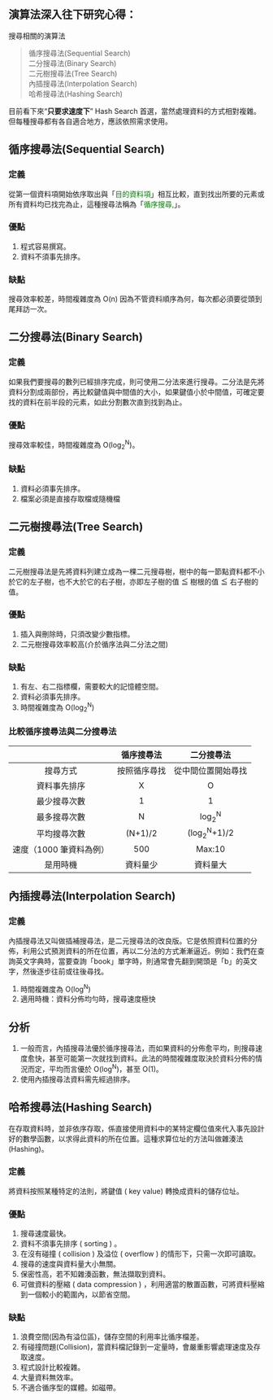 ## 演算法深入往下研究心得：

搜尋相關的演算法

> 循序搜尋法(Sequential Search)
> <br>二分搜尋法(Binary Search)
> <br>二元樹搜尋法(Tree Search)
> <br>內插搜尋法(Interpolation Search)
> <br>哈希搜尋法(Hashing Search)

目前看下來“**只要求速度下**” Hash Search 首選，當然處理資料的方式相對複雜。
但每種搜尋都有各自適合地方，應該依照需求使用。

## 循序搜尋法(Sequential Search)

### 定義

從第一個資料項開始依序取出與「<span style = color:green>目的資料項</span>」相互比較，直到找出所要的元素或所有資料均已找完為止，這種搜尋法稱為「<span style= color:green>循序搜尋,</span>」。

### 優點

1. 程式容易撰寫。
2. 資料不須事先排序。

### 缺點

搜尋效率較差，時間複雜度為 O(n)
因為不管資料順序為何，每次都必須要從頭到尾拜訪一次。

## 二分搜尋法(Binary Search)

### 定義

如果我們要搜尋的數列已經排序完成，則可使用二分法來進行搜尋。二分法是先將資料分割成兩部份，再比較鍵值與中間值的大小，如果鍵值小於中間值，可確定要找的資料在前半段的元素，如此分割數次直到找到為止。

### 優點

搜尋效率較佳，時間複雜度為 O(log<sub>2</sub><sup>N</sup>)。

### 缺點

1. 資料必須事先排序。
2. 檔案必須是直接存取檔或隨機檔

## 二元樹搜尋法(Tree Search)

### 定義

二元樹搜尋法是先將資料列建立成為一棵二元搜尋樹，樹中的每一節點資料都不小於它的左子樹，也不大於它的右子樹，亦即左子樹的值 ≦ 樹根的值 ≦ 右子樹的值。

### 優點

1. 插入與刪除時，只須改變少數指標。
2. 二元樹搜尋效率較高(介於循序法與二分法之間)

### 缺點

1. 有左、右二指標欄，需要較大的記憶體空間。
2. 資料必須事先排序。
3. 時間複雜度為 O(log<sub>2</sub><sup>N</sup>)

### 比較循序搜尋法與二分搜尋法

|                         |  循序搜尋法  |            二分搜尋法             |
| :---------------------: | :----------: | :-------------------------------: |
|        搜尋方式         | 按照循序尋找 |        從中間位置開始尋找         |
|      資料事先排序       |      X       |                 O                 |
|      最少搜尋次數       |      1       |                 1                 |
|      最多搜尋次數       |      N       |    log<sub>2</sub><sup>N</sup>    |
|      平均搜尋次數       |   (N+1)/2    | (log<sub>2</sub><sup>N</sup>+1)/2 |
| 速度（1000 筆資料為例） |     500      |              Max:10               |
|        是用時機         |   資料量少   |             資料量大              |

## 內插搜尋法(Interpolation Search)

### 定義

內插搜尋法又叫做插補搜尋法，是二元搜尋法的改良版。它是依照資料位置的分佈，利用公式預測資料的所在位置，再以二分法的方式漸漸逼近。例如：我們在查詢英文字典時，當要查詢「book」單字時，則通常會先翻到開頭是「b」的英文字，然後逐步往前或往後尋找。

1. 時間複雜度為 O(log<sup>N</sup>)
2. 適用時機：資料分佈均勻時，搜尋速度極快

## 分析

1. 一般而言，內插搜尋法優於循序搜尋法，而如果資料的分佈愈平均，則搜尋速度愈快，甚至可能第一次就找到資料。此法的時間複雜度取決於資料分佈的情況而定，平均而言優於 O(log<sup>N</sup>)，甚至 O(1)。
2. 使用內插搜尋法資料需先經過排序。

## 哈希搜尋法(Hashing Search)

在存取資料時，並非依序存取，係直接使用資料中的某特定欄位值來代入事先設計好的數學函數，以求得此資料的所在位置。這種求算位址的方法叫做雜湊法(Hashing)。

### 定義

將資料按照某種特定的法則，將鍵值 ( key value) 轉換成資料的儲存位址。

### 優點

1. 搜尋速度最快。
2. 資料不須事先排序 ( sorting ) 。
3. 在沒有碰撞 ( collision ) 及溢位 ( overflow ) 的情形下，只需一次即可讀取。
4. 搜尋的速度與資料量大小無關。
5. 保密性高，若不知雜湊函數，無法擷取到資料。
6. 可做資料的壓縮 ( data compression ) ，利用適當的散置函數，可將資料壓縮到一個較小的範圍內，以節省空間。

### 缺點

1. 浪費空間(因為有溢位區)，儲存空間的利用率比循序檔差。
2. 有碰撞問題(Collision)，當資料檔記錄到一定量時，會嚴重影響處理速度及存 取速度。
3. 程式設計比較複雜。
4. 大量資料無效率。
5. 不適合循序型的媒體。如磁帶。
